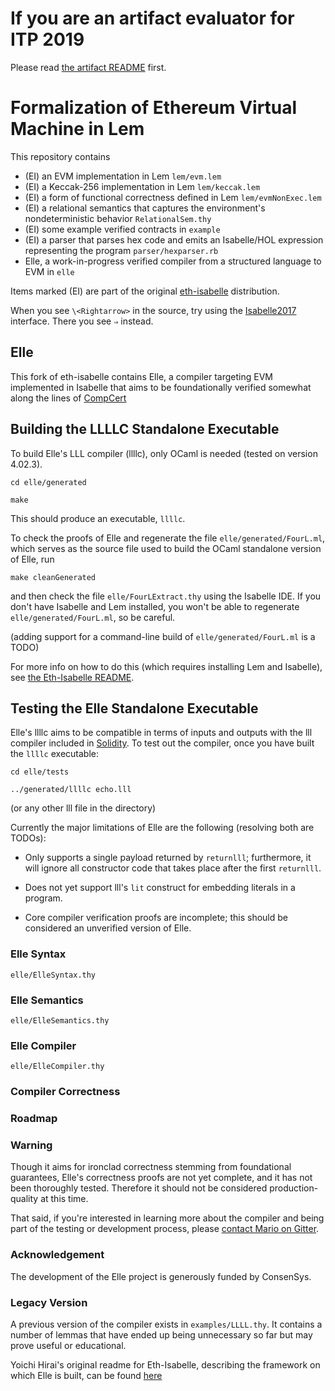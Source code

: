 # If you are an artifact evaluator for ITP 2019

Please read [the artifact README](./ITP2019-artifact-README.md) first.

# Formalization of Ethereum Virtual Machine in Lem

This repository contains

* (EI) an EVM implementation in Lem `lem/evm.lem`
* (EI) a Keccak-256 implementation in Lem `lem/keccak.lem`
* (EI) a form of functional correctness defined in Lem `lem/evmNonExec.lem`
* (EI) a relational semantics that captures the environment's nondeterministic behavior `RelationalSem.thy`
* (EI) some example verified contracts in `example`
* (EI) a parser that parses hex code and emits an Isabelle/HOL expression representing the program `parser/hexparser.rb`
* Elle, a work-in-progress verified compiler from a structured language to EVM in `elle`

Items marked (EI) are part of the original [eth-isabelle](https://github.com/pirapira/eth-isabelle) distribution.

When you see `\<Rightarrow>` in the source, try using the [Isabelle2017](https://isabelle.in.tum.de/index.html) interface.  There you see `⇒` instead.

## Elle

This fork of eth-isabelle contains Elle, a compiler targeting EVM implemented in Isabelle that aims to be foundationally verified somewhat along the lines of [CompCert](http://compcert.inria.fr/)

## Building the LLLLC Standalone Executable

To build Elle's LLL compiler (llllc), only OCaml is needed (tested on version 4.02.3).

`cd elle/generated`

`make`

This should produce an executable, `llllc`.

To check the proofs of Elle and regenerate the file `elle/generated/FourL.ml`, which serves
as the source file used to build the OCaml standalone version of Elle, run

`make cleanGenerated`

and then check the file `elle/FourLExtract.thy` using the Isabelle IDE. If you don't
have Isabelle and Lem installed, you won't be able to regenerate `elle/generated/FourL.ml`, so be careful.

(adding support for a command-line build of `elle/generated/FourL.ml` is a TODO)

For more info on how to do this (which requires installing Lem and Isabelle),
see [the Eth-Isabelle README](./README_EthIsabelle.md).

## Testing the Elle Standalone Executable

Elle's llllc aims to be compatible in terms of inputs and outputs with the lll compiler
included in [Solidity](https://github.com/ethereum/solidity). To test out the compiler,
once you have built the `llllc` executable:

`cd elle/tests`

`../generated/llllc echo.lll`

(or any other lll file in the directory)

Currently the major limitations of Elle are the following (resolving both are TODOs):

- Only supports a single payload returned by `returnlll`; furthermore, it will ignore all
constructor code that takes place after the first `returnlll`.

- Does not yet support lll's `lit` construct for embedding literals in a program.

- Core compiler verification proofs are incomplete; this should be considered an unverified
version of Elle.

### Elle Syntax

`elle/ElleSyntax.thy`

### Elle Semantics

`elle/ElleSemantics.thy`

### Elle Compiler

`elle/ElleCompiler.thy`

### Compiler Correctness

### Roadmap

### Warning

Though it aims for ironclad correctness stemming from foundational guarantees, Elle's correctness proofs are
not yet complete, and it has not been thoroughly tested. Therefore it should not be considered production-quality
at this time.

That said, if you're interested in learning more about the compiler and being part of the testing or development process, please [contact Mario on Gitter](https://gitter.im/mmalvarez).

### Acknowledgement

The development of the Elle project is generously funded by ConsenSys.

### Legacy Version

A previous version of the compiler exists in `examples/LLLL.thy`. It contains a number of lemmas that have ended up
being unnecessary so far but may prove useful or educational.

Yoichi Hirai's original readme for Eth-Isabelle, describing the framework on which Elle is built,
can be found [here](./README_EthIsabelle.md)
